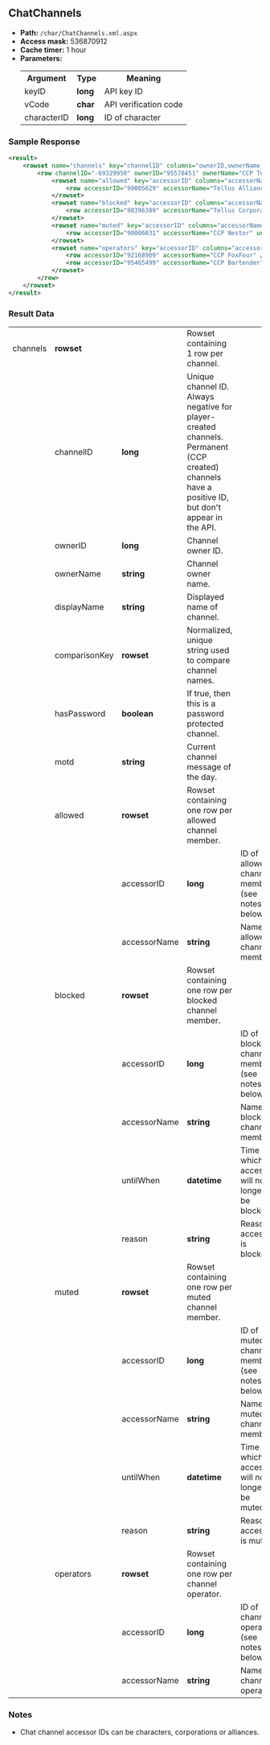 ## ChatChannels

* __Path:__ ``/char/ChatChannels.xml.aspx``
* __Access mask:__ 536870912
* __Cache timer:__ 1 hour
* __Parameters:__
    <table>
        <tbody>
            <tr>
                <th>Argument</th>
                <th>Type</th>
                <th>Meaning</th>
            </tr>
            <tr>
                <td>keyID</td>
                <td><strong>long</strong></td>
                <td>API key ID</td>
            </tr>
            <tr>
                <td>vCode</td>
                <td><strong>char</strong></td>
                <td>API verification code</td>
            </tr>
            <tr>
                <td>characterID</td>
                <td><strong>long</strong></td>
                <td>ID of character</td>
            </tr>
        </tbody>
    </table>

### Sample Response

```xml
<result>
    <rowset name="channels" key="channelID" columns="ownerID,ownerName,displayName,comparisonKey,hasPassword,motd">
        <row channelID="-69329950" ownerID="95578451" ownerName="CCP Tellus" displayName="Players' Haven" comparisonKey="players'haven" hasPassword="False" motd="<b>Feed pineapples to the cats!</b>">
            <rowset name="allowed" key="accessorID" columns="accessorName">
                <row accessorID="99005629" accessorName="Tellus Alliance" />
            </rowset>
            <rowset name="blocked" key="accessorID" columns="accessorName,untilWhen,reason">
                <row accessorID="98396389" accessorName="Tellus Corporation" untilWhen="0001-01-01 00:00:00" reason="" />
            </rowset>
            <rowset name="muted" key="accessorID" columns="accessorName,untilWhen,reason">
                <row accessorID="90006031" accessorName="CCP Nestor" untilWhen="2015-08-07 15:17:40" reason="Test success! You can't speak now." />
            </rowset>
            <rowset name="operators" key="accessorID" columns="accessorName">
                <row accessorID="92168909" accessorName="CCP FoxFour" />
                <row accessorID="95465499" accessorName="CCP Bartender" />
            </rowset>
        </row>
    </rowset>
</result>
```

### Result Data

<table>
    <tbody>
        <tr>
            <td>channels</td>
            <td><strong>rowset</strong></td>
            <td></td>
            <td>Rowset containing 1 row per channel.</td>
            <td></td>
        </tr>
        <tr>
            <td></td>
            <td>channelID</td>
            <td nowrap><strong>long</strong></td>
            <td>Unique channel ID.  Always negative for player-created channels.  Permanent (CCP created) channels have a positive ID, but don't appear in the API.</td>
            <td></td>
        </tr>
        <tr>
            <td></td>
            <td>ownerID</td>
            <td><strong>long</strong></td>
            <td>Channel owner ID.</td>
            <td></td>
        </tr>
        <tr>
            <td></td>
            <td>ownerName</td>
            <td><strong>string</strong></td>
            <td>Channel owner name.</td>
            <td></td>
        </tr>
        <tr>
            <td></td>
            <td>displayName</td>
            <td><strong>string</strong></td>
            <td>Displayed name of channel.</td>
            <td></td>
        </tr>
        <tr>
            <td></td>
            <td>comparisonKey</td>
            <td><strong>rowset</strong></td>
            <td>Normalized, unique string used to compare channel names.</td>
            <td></td>
        </tr>
        <tr>
            <td></td>
            <td>hasPassword</td>
            <td><strong>boolean</strong></td>
            <td>If true, then this is a password protected channel.</td>
            <td></td>
        </tr>
        <tr>
            <td></td>
            <td>motd</td>
            <td><strong>string</strong></td>
            <td>Current channel message of the day.</td>
            <td></td>
        </tr>
        <tr>
            <td></td>
            <td>allowed</td>
            <td><strong>rowset</strong></td>
            <td>Rowset containing one row per allowed channel member.</td>
            <td></td>
        </tr>
        <tr>
            <td></td>
            <td></td>
            <td>accessorID</td>
            <td><strong>long</strong></td>
            <td>ID of allowed channel member (see notes below).</td>
        </tr>
        <tr>
            <td></td>
            <td></td>
            <td>accessorName</td>
            <td><strong>string</strong></td>
            <td>Name of allowed channel member.</td>
        </tr>
        <tr>
            <td></td>
            <td>blocked</td>
            <td><strong>rowset</strong></td>
            <td>Rowset containing one row per blocked channel member.</td>
            <td></td>
        </tr>
        <tr>
            <td></td>
            <td></td>
            <td>accessorID</td>
            <td><strong>long</strong></td>
            <td>ID of blocked channel member (see notes below).</td>
        </tr>
        <tr>
            <td></td>
            <td></td>
            <td>accessorName</td>
            <td><strong>string</strong></td>
            <td>Name of blocked channel member.</td>
        </tr>
        <tr>
            <td></td>
            <td></td>
            <td>untilWhen</td>
            <td><strong>datetime</strong></td>
            <td>Time at which accessor will no longer be blocked.</td>
        </tr>
        <tr>
            <td></td>
            <td></td>
            <td>reason</td>
            <td><strong>string</strong></td>
            <td>Reason accessor is blocked.</td>
        </tr>
        <tr>
            <td></td>
            <td>muted</td>
            <td><strong>rowset</strong></td>
            <td>Rowset containing one row per muted channel member.</td>
            <td></td>
        </tr>
        <tr>
            <td></td>
            <td></td>
            <td>accessorID</td>
            <td><strong>long</strong></td>
            <td>ID of muted channel member (see notes below).</td>
        </tr>
        <tr>
            <td></td>
            <td></td>
            <td>accessorName</td>
            <td><strong>string</strong></td>
            <td>Name of muted channel member.</td>
        </tr>
        <tr>
            <td></td>
            <td></td>
            <td>untilWhen</td>
            <td><strong>datetime</strong></td>
            <td>Time at which accessor will no longer be muted.</td>
        </tr>
        <tr>
            <td></td>
            <td></td>
            <td>reason</td>
            <td><strong>string</strong></td>
            <td>Reason accessor is muted.</td>
        </tr>
        <tr>
            <td></td>
            <td>operators</td>
            <td><strong>rowset</strong></td>
            <td>Rowset containing one row per channel operator.</td>
            <td></td>
        </tr>
        <tr>
            <td></td>
            <td></td>
            <td>accessorID</td>
            <td><strong>long</strong></td>
            <td>ID of channel operator (see notes below).</td>
        </tr>
        <tr>
            <td></td>
            <td></td>
            <td>accessorName</td>
            <td><strong>string</strong></td>
            <td>Name of channel operator.</td>
        </tr>
    </tbody>
</table>

### Notes

* Chat channel accessor IDs can be characters, corporations or alliances.
